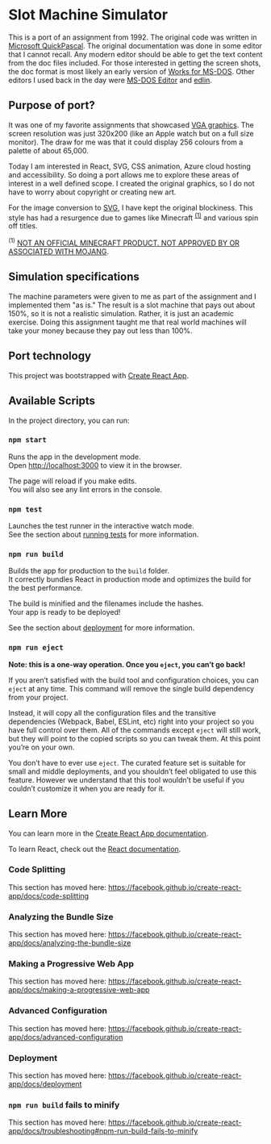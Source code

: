 # Slot Machine Simulator

This is a port of an assignment from 1992. The original code was written in [Microsoft QuickPascal](https://en.wikipedia.org/wiki/Microsoft_Pascal). The original documentation was done in some editor that I cannot recall. Any modern editor should be able to get the text content from the doc files included. For those interested in getting the screen shots, the doc format is most likely an early version of [Works for MS-DOS](https://en.wikipedia.org/wiki/Microsoft_Works#Works_for_MS-DOS). Other editors I used back in the day were [MS-DOS Editor](https://en.wikipedia.org/wiki/MS-DOS_Editor) and [edlin](https://en.wikipedia.org/wiki/Edlin).

## Purpose of port?

It was one of my favorite assignments that showcased [VGA graphics](https://en.wikipedia.org/wiki/Mode_13h). The screen resolution was just 320x200 (like an Apple watch but on a full size monitor). The draw for me was that it could display 256 colours from a palette of about 65,000.

Today I am interested in React, SVG, CSS animation, Azure cloud hosting and accessibility. So doing a port allows me to explore these areas of interest in a well defined scope. I created the original graphics, so I do not have to worry about copyright or creating new art.

For the image conversion to [SVG][], I have kept the original blockiness. This style has had a resurgence due to games like Minecraft <sup>[(1)](#disclaimer)</sup> and various spin off titles.

[svg]: https://en.wikipedia.org/wiki/Scalable_Vector_Graphics "Scaleable Vector Graphics"

<a name="disclaimer"></a><sup>(1)</sup> [NOT AN OFFICIAL MINECRAFT PRODUCT. NOT APPROVED BY OR ASSOCIATED WITH MOJANG](https://account.mojang.com/terms?ref=ft#brand).

## Simulation specifications

The machine parameters were given to me as part of the assignment and I implemented them "as is." The result is a slot machine that pays out about 150%, so it is not a realistic simulation. Rather, it is just an academic exercise. Doing this assignment taught me that real world machines will take your money because they pay out less than 100%.

## Port technology

This project was bootstrapped with [Create React App](https://github.com/facebook/create-react-app).

## Available Scripts

In the project directory, you can run:

### `npm start`

Runs the app in the development mode.<br />
Open [http://localhost:3000](http://localhost:3000) to view it in the browser.

The page will reload if you make edits.<br />
You will also see any lint errors in the console.

### `npm test`

Launches the test runner in the interactive watch mode.<br />
See the section about [running tests](https://facebook.github.io/create-react-app/docs/running-tests) for more information.

### `npm run build`

Builds the app for production to the `build` folder.<br />
It correctly bundles React in production mode and optimizes the build for the best performance.

The build is minified and the filenames include the hashes.<br />
Your app is ready to be deployed!

See the section about [deployment](https://facebook.github.io/create-react-app/docs/deployment) for more information.

### `npm run eject`

**Note: this is a one-way operation. Once you `eject`, you can’t go back!**

If you aren’t satisfied with the build tool and configuration choices, you can `eject` at any time. This command will remove the single build dependency from your project.

Instead, it will copy all the configuration files and the transitive dependencies (Webpack, Babel, ESLint, etc) right into your project so you have full control over them. All of the commands except `eject` will still work, but they will point to the copied scripts so you can tweak them. At this point you’re on your own.

You don’t have to ever use `eject`. The curated feature set is suitable for small and middle deployments, and you shouldn’t feel obligated to use this feature. However we understand that this tool wouldn’t be useful if you couldn’t customize it when you are ready for it.

## Learn More

You can learn more in the [Create React App documentation](https://facebook.github.io/create-react-app/docs/getting-started).

To learn React, check out the [React documentation](https://reactjs.org/).

### Code Splitting

This section has moved here: https://facebook.github.io/create-react-app/docs/code-splitting

### Analyzing the Bundle Size

This section has moved here: https://facebook.github.io/create-react-app/docs/analyzing-the-bundle-size

### Making a Progressive Web App

This section has moved here: https://facebook.github.io/create-react-app/docs/making-a-progressive-web-app

### Advanced Configuration

This section has moved here: https://facebook.github.io/create-react-app/docs/advanced-configuration

### Deployment

This section has moved here: https://facebook.github.io/create-react-app/docs/deployment

### `npm run build` fails to minify

This section has moved here: https://facebook.github.io/create-react-app/docs/troubleshooting#npm-run-build-fails-to-minify
